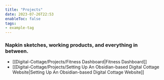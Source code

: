 ```yaml
---
title: "Projects"
date: 2023-07-26T22:53
enableToc: false
tags:
- example-tag
---
```

### Napkin sketches, working products, and everything in between. 

- [[Digital-Cottage/Projects/Fitness Dashboard|Fitness Dashboard]]
- [[Digital-Cottage/Projects/Setting Up An Obsidian-based Digital Cottage Website|Setting Up An Obsidian-based Digital Cottage Website]]


